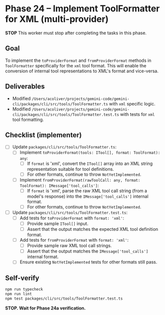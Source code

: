# Phase 24 – Implement ToolFormatter for XML (multi-provider)

**STOP**
This worker must stop after completing the tasks in this phase.

## Goal

To implement the `toProviderFormat` and `fromProviderFormat` methods in `ToolFormatter` specifically for the `xml` tool format. This will enable the conversion of internal tool representations to XML's format and vice-versa.

## Deliverables

- Modified `/Users/acoliver/projects/gemini-code/gemini-cli/packages/cli/src/tools/ToolFormatter.ts` with `xml` specific logic.
- Modified `/Users/acoliver/projects/gemini-code/gemini-cli/packages/cli/src/tools/ToolFormatter.test.ts` with tests for `xml` tool formatting.

## Checklist (implementer)

- [ ] Update `packages/cli/src/tools/ToolFormatter.ts`:
  - [ ] Implement `toProviderFormat(tools: ITool[], format: ToolFormat): any`:
    - [ ] If `format` is 'xml', convert the `ITool[]` array into an XML string representation suitable for tool definitions.
    - [ ] For other formats, continue to throw `NotYetImplemented`.
  - [ ] Implement `fromProviderFormat(rawToolCall: any, format: ToolFormat): IMessage['tool_calls']`:
    - [ ] If `format` is 'xml', parse the raw XML tool call string (from a model's response) into the `IMessage['tool_calls']` internal format.
    - [ ] For other formats, continue to throw `NotYetImplemented`.
- [ ] Update `packages/cli/src/tools/ToolFormatter.test.ts`:
  - [ ] Add tests for `toProviderFormat` with `format: 'xml'`:
    - [ ] Provide sample `ITool[]` input.
    - [ ] Assert that the output matches the expected XML tool definition format.
  - [ ] Add tests for `fromProviderFormat` with `format: 'xml'`:
    - [ ] Provide sample raw XML tool call strings.
    - [ ] Assert that the output matches the `IMessage['tool_calls']` internal format.
  - [ ] Ensure existing `NotYetImplemented` tests for other formats still pass.

## Self-verify

```bash
npm run typecheck
npm run lint
npm test packages/cli/src/tools/ToolFormatter.test.ts
```

**STOP. Wait for Phase 24a verification.**
